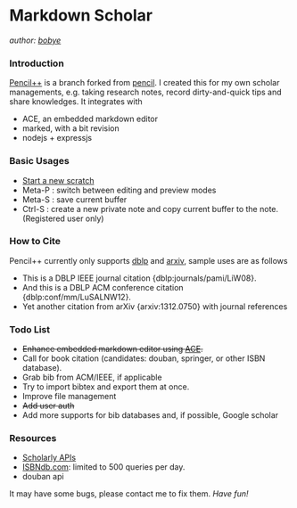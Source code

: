 Markdown Scholar
================
*author: [bobye](http://github.com/bobye/)*

### Introduction
[Pencil++](https://github.com/bobye/pencil) is a branch forked from [pencil](https://github.com/asleepysamurai/pencil). I created this for my own scholar managements, e.g. taking research notes, record dirty-and-quick tips and share knowledges. It integrates with 
 - ACE, an embedded markdown editor
 - marked, with a bit revision
 - nodejs + expressjs

### Basic Usages
 - [Start a new scratch](http://pencil.jianbo.ws)
 - Meta-P : switch between editing and preview modes
 - Meta-S : save current buffer
 - Ctrl-S : create a new private note and copy current buffer to the note. (Registered user only)

### How to Cite 
Pencil++ currently only supports [dblp](http://dblp.org/) and [arxiv](http://arxiv.org/), sample uses are as follows 
 * This is a DBLP IEEE journal citation {dblp:journals/pami/LiW08}.
 * And this is a DBLP ACM conference citation {dblp:conf/mm/LuSALNW12}.
 * Yet another citation from arXiv {arxiv:1312.0750} with journal references

### Todo List
 * ~~Enhance embedded markdown editor using [ACE](http://ace.c9.io/).~~
 * Call for book citation (candidates: douban, springer, or other ISBN database).
 * Grab bib from ACM/IEEE, if applicable
 * Try to import bibtex and export them at once.
 * Improve file management
 * ~~Add user auth~~
 * Add more supports for bib databases and, if possible, Google scholar

### Resources
 * [Scholarly APIs](http://libguides.mit.edu/apis)
 * [ISBNdb.com](http://isbndb.com/api/v2/docs/books): limited to 500 queries per day.
 * douban api


It may have some bugs, please contact me to fix them. _Have fun!_ 


